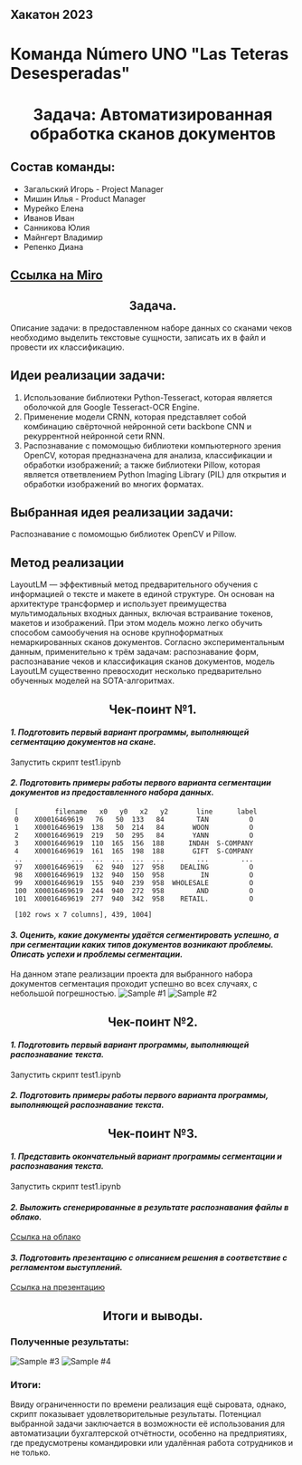 ## Хакатон 2023
# Команда Número UNO "Las Teteras Desesperadas"
<h1 align="center">Задача: Автоматизированная обработка сканов документов 

## Состав команды:
- Загальский Игорь - Project Manager
- Мишин Илья - Product Manager
- Мурейко Елена
- Иванов Иван
- Санникова Юлия
- Майнгерт Владимир
- Репенко Диана

## <a href="https://miro.com/app/board/uXjVP2DInDc=/?moveToWidget=3458764543238787224&cot=14" target="_blank">Ссылка на Miro</a> 
 
 
## <h2 align="center">Задача. 
Описание задачи: в предоставленном наборе данных со сканами чеков необходимо выделить текстовые сущности, записать их в файл и провести их классификацию.


## Идеи реализации задачи:
1) Использование библиотеки Python-Tesseract, которая является оболочкой для Google Tesseract-OCR Engine. 
2) Применение модели CRNN, которая представляет собой комбинацию свёрточной нейронной сети backbone CNN и рекуррентной нейронной сети RNN. 
3) Распознавание с помомощью библиотеки компьютерного зрения OpenCV, которая предназначена для анализа, классификации и обработки изображений; а также библиотеки Pillow, которая является ответвлением Python Imaging Library (PIL) для открытия и обработки изображений во многих форматах. 
 
## Выбранная идея реализации задачи:
Распознавание с помомощью библиотек OpenCV и Pillow.
 
## Метод реализации
LayoutLM — эффективный метод предварительного обучения с информацией о тексте и макете в единой структуре. Он основан на архитектуре трансформер и использует преимущества мультимодальных входных данных, включая встраивание токенов, макетов и изображений. При этом модель можно легко обучить способом самообучения на основе крупноформатных немаркированных сканов документов. Согласно экспериментальным данным, применительно к трём задачам: распознавание форм, распознавание чеков и классификация сканов документов, модель  LayoutLM существенно превосходит несколько предварительно обученных моделей на SOTA-алгоритмах.


<h2 align="center">Чек-поинт №1.  

#### *1. Подготовить первый вариант программы, выполняющей сегментацию документов на скане.*
Запустить скрипт test1.ipynb 
#### *2. Подготовить примеры работы первого варианта сегментации документов из предоставленного набора данных.*
```
 [         filename   x0   y0   x2   y2       line      label
 0    X00016469619   76   50  133   84        TAN          O
 1    X00016469619  138   50  214   84       WOON          O
 2    X00016469619  219   50  295   84       YANN          O
 3    X00016469619  110  165  156  188      INDAH  S-COMPANY
 4    X00016469619  161  165  198  188       GIFT  S-COMPANY
 ..            ...  ...  ...  ...  ...        ...        ...
 97   X00016469619   62  940  127  958    DEALING          O
 98   X00016469619  132  940  150  958         IN          O
 99   X00016469619  155  940  239  958  WHOLESALE          O
 100  X00016469619  244  940  272  958        AND          O
 101  X00016469619  277  940  342  958    RETAIL.          O
 
 [102 rows x 7 columns], 439, 1004]
```



#### *3. Оценить, какие документы удаётся сегментировать успешно, а при сегментации каких типов документов возникают проблемы. Описать успехи и проблемы сегментации.*
На данном этапе реализации проекта для выбранного набора документов сегментация проходит успешно во всех случаях, с небольшой погрешностью.
![Sample #1](https://github.com/gigabyte727/Python_HW3_Pandas/blob/main/Sample1.png)
![Sample #2](https://github.com/gigabyte727/Python_HW3_Pandas/blob/main/Sample2.png)



<h2 align="center">Чек-поинт №2.  

#### *1. Подготовить первый вариант программы, выполняющей распознавание текста.*
Запустить скрипт test1.ipynb 
#### *2. Подготовить примеры работы первого варианта программы, выполняющей распознавание текста.*



<h2 align="center">Чек-поинт №3.  

#### *1. Представить окончательный вариант программы сегментации и распознавания текста.*
Запустить скрипт test1.ipynb 
#### *2. Выложить сгенерированные в результате распознавания файлы в облако.*
<a href="https://drive.google.com/drive/folders/1u2YEq-H4F2iqRWhFMPhpfMp_spKxixmn?usp=share_link" target="_blank">Ссылка на облако</a> 
#### *3. Подготовить презентацию с описанием решения в соответствие с регламентом выступлений.*
<a href="https://docs.google.com/presentation/d/16cZ8fAxf1T_KbvPSk6HzFLAjfydVBuxx-GVwfUBV844/edit?usp=sharing" target="_blank">Ссылка на презентацию</a> 


<h2 align="center">Итоги и выводы.

### Полученные результаты:

![Sample #3](https://github.com/DianaR15/needed_data/blob/main/1_data.png)
![Sample #4](https://github.com/DianaR15/needed_data/blob/main/2_data.png)
 
### Итоги:
Ввиду ограниченности по времени реализация ещё сыровата, однако, скрипт показывает удовлетворительные результаты. 
Потенциал выбранной задачи заключается в возможности её использования для автоматизации бухгалтерской отчётности, особенно на предприятиях, где предусмотрены командировки или удалённая работа сотрудников и не только.
